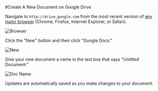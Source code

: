 #Create A New Document on Google Drive

Navigate to `http://drive.google.com` from the most recent version of [any major browser](https://support.google.com/docs/answer/2375082?co=GENIE.Platform%3DDesktop&hl=en) (Chrome, Firefox, Internet Explorer, or Safari).

![Browser](http://elearning.monetate.net.s3.amazonaws.com/images/src/doc/i1.png)

Click the "New" button and then click "Google Docs."

![New](http://elearning.monetate.net.s3.amazonaws.com/images/src/doc/i2.png)

Give your new document a name in the text box that says "Untitled Document."

![Doc Name](http://elearning.monetate.net.s3.amazonaws.com/images/src/doc/i3.png)

Updates are automatically saved as you make changes to your document.
